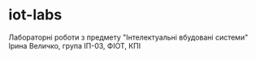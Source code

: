 # iot-labs

Лабораторні роботи з предмету "Інтелектуальні вбудовані системи"
Ірина Величко, група ІП-03, ФІОТ, КПІ
